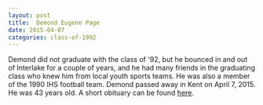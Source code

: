 ```yaml
---
layout: post
title:  Demond Eugene Page
date: 2015-04-07
categories: class-of-1992
---
```

Demond did not graduate with the class of '92, but he bounced in and out of Interlake for a couple of years, and he had many friends in the graduating class who knew him from local youth sports teams. He was also a member of the 1990 IHS football team. Demond passed away in Kent on April 7, 2015.  He was 43 years old.  A short obituary can be found [here](http://tinyurl.com/zgwow58).
